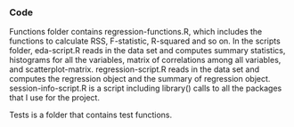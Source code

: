 ### Code 

Functions folder contains regression-functions.R, which includes the functions to calculate RSS, F-statistic, R-squared and so on.
In the scripts folder, eda-script.R reads in the data set and computes summary statistics, histograms for all the variables, matrix of correlations among all variables, and scatterplot-matrix.
regression-script.R reads in the data set and computes the regression object and the summary of regression object.
session-info-script.R is a script including library() calls to all the packages that I use for the project.

Tests is a folder that contains test functions.
